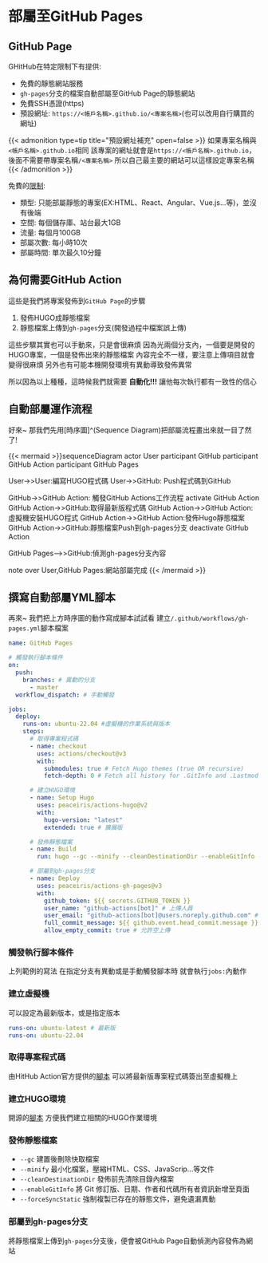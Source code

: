 # 部屬至GitHub Pages

<!--more-->

## GitHub Page

GHitHub在特定限制下有提供:

* 免費的靜態網站服務
* `gh-pages`分支的檔案自動部屬至GitHub Page的靜態網站
* 免費SSH憑證(https)
* 預設網址: `https://<帳戶名稱>.github.io/<專案名稱>`(也可以改用自行購買的網址)

{{< admonition type=tip title="預設網址補充" open=false >}}
如果專案名稱與`<帳戶名稱>.github.io`相同
該專案的網址就會是`https://<帳戶名稱>.github.io`，後面不需要帶專案名稱`/<專案名稱>`
所以自己最主要的網站可以這樣設定專案名稱
{{< /admonition >}}

免費的[限制](https://docs.github.com/zh/pages/getting-started-with-github-pages/about-github-pages#github-pages-%E4%BD%BF%E7%94%A8%E9%99%90%E5%88%B6):

* 類型: 只能部屬靜態的專案(EX:HTML、React、Angular、Vue.js...等)，並沒有後端
* 空間: 每個儲存庫、站台最大1GB
* 流量: 每個月100GB
* 部屬次數: 每小時10次
* 部屬時間: 單次最久10分鐘

## 為何需要GitHub Action

這些是我們將專案發佈到`GitHub Page`的步驟

1. 發佈HUGO成靜態檔案
2. 靜態檔案上傳到`gh-pages`分支(開發過程中檔案誤上傳)

這些步驟其實也可以手動來，只是會很麻煩
因為光兩個分支內，一個要是開發的HUGO專案，一個是發佈出來的靜態檔案
內容完全不一樣，要注意上傳項目就會變得很麻煩
另外也有可能本機開發環境有異動導致發佈異常

所以因為以上種種，這時候我們就需要 **自動化!!!**
讓他每次執行都有一致性的信心

## 自動部屬運作流程

好來~ 那我們先用[時序圖]^(Sequence Diagram)把部屬流程畫出來就一目了然了!

{{< mermaid >}}sequenceDiagram
actor User
participant GitHub
participant GitHub Action
participant GitHub Pages

User->>User:編寫HUGO程式碼
User->>GitHub: Push程式碼到GitHub

GitHub->>GitHub Action: 觸發GitHub Actions工作流程
activate GitHub Action
GitHub Action->>GitHub:取得最新版程式碼
GitHub Action->>GitHub Action:虛擬機安裝HUGO程式
GitHub Action->>GitHub Action:發佈Hugo靜態檔案
GitHub Action->>GitHub:靜態檔案Push到gh-pages分支
deactivate GitHub Action

GitHub Pages-->>GitHub:偵測gh-pages分支內容

note over User,GitHub Pages:網站部屬完成
{{< /mermaid >}}

## 撰寫自動部屬YML腳本

再來~  我們把上方時序圖的動作寫成腳本試試看
建立`/.github/workflows/gh-pages.yml`腳本檔案

```yml
name: GitHub Pages

# 觸發執行腳本條件
on:
  push:
    branches: # 異動的分支
      - master
  workflow_dispatch: # 手動觸發

jobs:
  deploy:
    runs-on: ubuntu-22.04 #虛擬機的作業系統與版本
    steps:
      # 取得專案程式碼
      - name: checkout
        uses: actions/checkout@v3
        with:
          submodules: true # Fetch Hugo themes (true OR recursive)
          fetch-depth: 0 # Fetch all history for .GitInfo and .Lastmod

      # 建立HUGO環境
      - name: Setup Hugo
        uses: peaceiris/actions-hugo@v2
        with:
          hugo-version: "latest"
          extended: true # 擴展版

      # 發佈靜態檔案
      - name: Build
        run: hugo --gc --minify --cleanDestinationDir --enableGitInfo --forceSyncStatic

      # 部屬到gh-pages分支
      - name: Deploy
        uses: peaceiris/actions-gh-pages@v3
        with:
          github_token: ${{ secrets.GITHUB_TOKEN }}
          user_name: "github-actions[bot]" # 上傳人員
          user_email: "github-actions[bot]@users.noreply.github.com" # 上傳EMail
          full_commit_message: ${{ github.event.head_commit.message }} # 上傳訊息
          allow_empty_commit: true # 允許空上傳
```

### 觸發執行腳本條件

上列範例的寫法
在指定分支有異動或是手動觸發腳本時
就會執行`jobs:`內動作

### 建立虛擬機

可以設定為最新版本，或是指定版本
```yml
runs-on: ubuntu-latest # 最新版
runs-on: ubuntu-22.04
```

### 取得專案程式碼

由HitHub Action官方提供的[腳本](https://github.com/actions/checkout)
可以將最新版專案程式碼簽出至虛擬機上

### 建立HUGO環境

開源的[腳本](https://github.com/peaceiris/actions-hugo)
方便我們建立相關的HUGO作業環境

### 發佈靜態檔案

* `--gc` 建置後刪除快取檔案
* `--minify` 最小化檔案，壓縮HTML、CSS、JavaScrip...等文件
* `--cleanDestinationDir` 發佈前先清除目錄內檔案
* `--enableGitInfo` 將 Git 修訂版、日期、作者和代碼所有者資訊新增至頁面
* `--forceSyncStatic` 強制複製已存在的靜態文件，避免遺漏異動

### 部屬到gh-pages分支

將靜態檔案上傳到`gh-pages`分支後，便會被GitHub Page自動偵測內容發佈為網站

